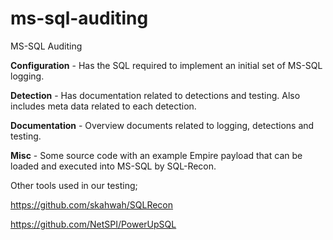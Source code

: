 # ms-sql-auditing
MS-SQL Auditing

**Configuration** - Has the SQL required to implement an initial set of MS-SQL logging.

**Detection** - Has documentation related to detections and testing. Also includes meta data related to each detection. 

**Documentation** - Overview documents related to logging, detections and testing.

**Misc** - Some source code with an example Empire payload that can be loaded and executed into MS-SQL by SQL-Recon.


Other tools used in our testing;

https://github.com/skahwah/SQLRecon

https://github.com/NetSPI/PowerUpSQL
